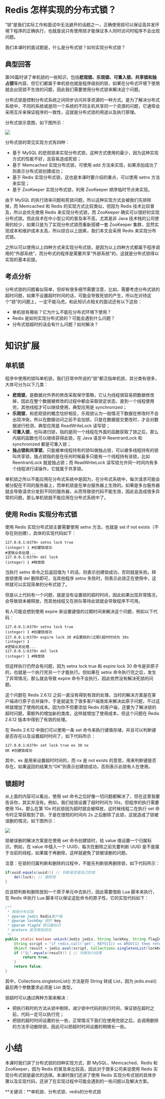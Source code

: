 # Redis 怎样实现的分布式锁？

“锁”是我们实际工作和面试中无法避开的话题之一，正确使用锁可以保证高并发环境下程序的正确执行，也就是说只有使用锁才能保证多人同时访问时程序不会出现问题。

我们本课时的面试题是，什么是分布式锁？如何实现分布式锁？

## 典型回答

第06篇时讲了单机锁的一些知识，包括**悲观锁、乐观锁、可重入锁、共享锁和独占锁**等内容，但它们都属于单机锁也就是程序级别的锁，如果在分布式环境下使用就会出现锁不生效的问题，因此我们需要使用分布式锁来解决这个问题。

分布式锁是控制分布式系统之间同步访问共享资源的一种方式。是为了解决分布式系统中，不同的系统或是同一个系统的不同主机共享同一个资源的问题，它通常会采用互斥来保证程序的一致性，这就是分布式锁的用途以及执行原理。

分布式锁示意图，如下图所示：

![](https://gitee.com/krislin_zhao/IMGcloud/raw/master/img/20200616185240.png)

分布式锁的常见实现方式有四种：

* 基于 MySQL 的悲观锁来实现分布式锁，这种方式使用的最少，因为这种实现方式的性能不好，且容易造成死锁；
* 基于 Memcached 实现分布式锁，可使用 add 方法来实现，如果添加成功了则表示分布式锁创建成功；
* 基于 Redis 实现分布式锁，这也是本课时要介绍的重点，可以使用 setnx 方法来实现；
* 基于 ZooKeeper 实现分布式锁，利用 ZooKeeper 顺序临时节点来实现。

由于 MySQL 的执行效率问题和死锁问题，所以这种实现方式会被我们先排除掉，而 Memcached 和 Redis 的实现方式比较类似，但因为 Redis 技术比较普及，所以会优先使用 Redis 来实现分布式锁，而 ZooKeeper 确实可以很好的实现分布式锁。但此技术在中小型公司的普及率不高，尤其是非 Java 技术栈的公司使用的较少，如果只是为了实现分布式锁而重新搭建一套 ZooKeeper 集群，显然实现成本和维护成本太高，所以综合以上因素，我们本文会采用 Redis 来实现分布式锁。

之所以可以使用以上四种方式来实现分布式锁，是因为以上四种方式都属于程序调用的“外部系统”，而分布式的程序是需要共享“外部系统”的，这就是分布式锁得以实现的基本前提。

## 考点分析
分布式锁的问题看似简单，但却有很多细节需要注意，比如，需要考虑分布式锁的超时问题，如果不设置超时时间的话，可能会导致死锁的产生，所以在对待这个“锁”的问题上，一定不能马虎。和此知识点相关的面试还有以下这些：

* 单机锁有哪些？它为什么不能在分布式环境下使用？
* Redis 是如何实现分布式锁的？可能会遇到什么问题？
* 分布式锁超时的话会有什么问题？如何解决？

# 知识扩展

## 单机锁
程序中使用的锁叫单机锁，我们日常中所说的“锁”都泛指单机锁，其分类有很多，大体可分为以下几类：

* **悲观锁**，是数据对外界的修改采取保守策略，它认为线程很容易把数据修改掉，因此在整个数据被修改的过程中都会采取锁定状态，直到一个线程使用完，其他线程才可以继续使用，典型应用是 synchronized；
* **乐观锁**，和悲观锁的概念恰好相反，乐观锁认为一般情况下数据在修改时不会出现冲突，所以在数据访问之前不会加锁，只是在数据提交更改时，才会对数据进行检测，典型应用是 ReadWriteLock 读写锁；
* **可重入锁**，也叫递归锁，指的是同一个线程在外面的函数获取了锁之后，那么内层的函数也可以继续获得此锁，在 Java 语言中 ReentrantLock 和 synchronized 都是可重入锁；
* **独占锁和共享锁**，只能被单线程持有的锁叫做独占锁，可以被多线程持有的锁叫共享锁，独占锁指的是在任何时候最多只能有一个线程持有该锁，比如 ReentrantLock 就是独占锁；而 ReadWriteLock 读写锁允许同一时间内有多个线程进行读操作，它就属于共享锁。

单机锁之所以不能应用在分布式系统中是因为，在分布式系统中，每次请求可能会被分配在不同的服务器上，而单机锁是在单台服务器上生效的。如果是多台服务器就会导致请求分发到不同的服务器，从而导致锁代码不能生效，因此会造成很多异常的问题，那么单机锁就不能应用在分布式系统中了。

## 使用 Redis 实现分布式锁
使用 Redis 实现分布式锁主要需要使用 setnx 方法，也就是 set if not exists（不存在则创建），具体的实现代码如下：

```shell
127.0.0.1:6379> setnx lock true
(integer) 1 #创建锁成功
#逻辑业务处理...
127.0.0.1:6379> del lock
(integer) 1 #释放锁
```

当执行 setnx 命令之后返回值为 1 的话，则表示创建锁成功，否则就是失败。释放锁使用 del 删除即可，当其他程序 setnx 失败时，则表示此锁正在使用中，这样就可以实现简单的分布式锁了。

但是以上代码有一个问题，就是没有设置锁的超时时间，因此如果出现异常情况，会导致锁未被释放，而其他线程又在排队等待此锁就会导致程序不可用。

有人可能会想到使用 expire 来设置键值的过期时间来解决这个问题，例如以下代码：

```shell
127.0.0.1:6379> setnx lock true
(integer) 1 #创建锁成功
127.0.0.1:6379> expire lock 30 #设置锁的(过期)超时时间为 30s
(integer) 1 
#逻辑业务处理...
127.0.0.1:6379> del lock
(integer) 1 #释放锁
```

但这样执行仍然会有问题，因为 setnx lock true 和 expire lock 30 命令是非原子的，也就是一个执行完另一个才能执行。但如果在 setnx 命令执行完之后，发生了异常情况，那么就会导致 expire 命令不会执行，因此依然没有解决死锁的问题。

这个问题在 Redis 2.6.12 之前一直没有得到有效的处理，当时的解决方案是在客户端进行原子合并操作，于是就诞生了很多客户端类库来解决此原子问题，不过这样就增加了使用的成本。因为你不但要添加 Redis 的客户端，还要为了解决锁的超时问题，需额外的增加新的类库，这样就增加了使用成本，但这个问题在 Redis 2.6.12 版本中得到了有效的处理。

在 Redis 2.6.12 中我们可以使用一条 set 命令来执行键值存储，并且可以判断键是否存在以及设置超时时间了，如下代码所示：

```shell
127.0.0.1:6379> set lock true ex 30 nx
OK #创建锁成功
```

其中，ex 是用来设置超时时间的，而 nx 是 not exists 的意思，用来判断键是否存在。如果返回的结果为“OK”则表示创建锁成功，否则表示此锁有人在使用。

## 锁超时
从上面的内容可以看出，使用 set 命令之后好像一切问题都解决了，但在这里我要告诉你，其实并没有。例如，我们给锁设置了超时时间为 10s，但程序的执行需要使用 15s，那么在第 10s 时此锁因为超时就会被释放，这时候线程二在执行 set 命令时正常获取到了锁，于是在很短的时间内 2s 之后删除了此锁，这就造成了锁被误删的情况，如下图所示：

![](https://gitee.com/krislin_zhao/IMGcloud/raw/master/img/20200616190418.png)

锁被误删的解决方案是在使用 set 命令创建锁时，给 value 值设置一个归属标识。例如，在 value 中插入一个 UUID，每次在删除之前先要判断 UUID 是不是属于当前的线程，如果属于再删除，这样就避免了锁被误删的问题。

注意：在锁的归属判断和删除的过程中，不能先判断锁再删除锁，如下代码所示：

```java
if(uuid.equals(uuid)){ // 判断是否是自己的锁
	del(luck); // 删除锁
}
```

应该把判断和删除放到一个原子单元中去执行，因此需要借助 Lua 脚本来执行，在 Redis 中执行 Lua 脚本可以保证这批命令的原子性，它的实现代码如下：

```java
/**
 * 释放分布式锁
 * @param jedis Redis客户端
 * @param lockKey 锁的 key
 * @param flagId 锁归属标识
 * @return 是否释放成功
 */
public static boolean unLock(Jedis jedis, String lockKey, String flagId) {
    String script = "if redis.call('get', KEYS[1]) == ARGV[1] then return redis.call('del', KEYS[1]) else return 0 end";
    Object result = jedis.eval(script, Collections.singletonList(lockKey), Collections.singletonList(flagId));
    if ("1L".equals(result)) { // 判断执行结果
        return true;
    }
    return false;
}
```

其中，Collections.singletonList() 方法是将 String 转成 List，因为 jedis.eval() 最后两个参数要求必须是 List 类型。

锁超时可以通过两种方案来解决：

* 把执行耗时的方法从锁中剔除，减少锁中代码的执行时间，保证锁在超时之前，代码一定可以执行完；
* 把锁的超时时间设置的长一些，正常情况下我们在使用完锁之后，会调用删除的方法手动删除锁，因此可以把超时时间设置的稍微长一些。

# 小结
本课时我们讲了分布式锁的四种实现方式，即 MySQL、Memcached、Redis 和 ZooKeeper，因为 Redis 的普及率比较高，因此对于很多公司来说使用 Redis 实现分布式锁是最优的选择。本课时我们还讲了使用 Redis 实现分布式锁的具体步骤以及实现代码，还讲了在实现过程中可能会遇到的一些问题以及解决方案。

**关键词：**单机锁、分布式锁、redis的分布式锁